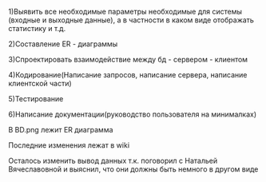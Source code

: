 1)Выявить все необходимые параметры необходимые для системы (входные и выходные данные), а в частности в каком виде отображать статистику и т.д.

2)Составление ER - диаграммы

3)Спроектировать взаимодействие между бд - сервером - клиентом

4)Кодирование(Написание запросов, написание сервера, написание клиентской части)

5)Тестирование

6)Написание документации(руководство пользователя на минималках)

В BD.png лежит ER диаграмма

Последние изменения лежат в wiki

Осталось изменить вывод данных т.к. поговорил с Натальей Вячеславовной и выяснил, что они должны быть немного в другом виде
